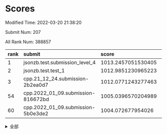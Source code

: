 # Scores

Modified Time: 2022-03-20 21:38:20

Submit Num: 207

All Rank Num: 388857

| rank |               submit               |       score        |       sigma        | pk_num |
| :--- | :--------------------------------- | :----------------- | :----------------- | :----- |
| 1    | jsonzb.test.submission_level_4     | 1013.2457051530405 | 0.7924577129059517 | 7516   |
| 2    | jsonzb.test.test_1                 | 1012.9851230965223 | 0.8247440702742763 | 7518   |
| 3    | cpp.21_12_24.submission-2b2ea0d7   | 1012.0771243277463 | 0.7786648031093761 | 7518   |
| 54   | cpp.2022_01_09.submission-816672bd | 1005.0396570204989 | 0.7275835233959556 | 7514   |
| 60   | cpp.2022_01_09.submission-5b0e3de2 | 1004.072677954026  | 0.7077735259537434 | 7516   |


<details>
<summary>全部</summary>

| rank |                 submit                 |       score        |       sigma        | pk_num |
| :--- | :------------------------------------- | :----------------- | :----------------- | :----- |
| 1    | jsonzb.test.submission_level_4         | 1013.2457051530405 | 0.7924577129059517 | 7516   |
| 2    | jsonzb.test.test_1                     | 1012.9851230965223 | 0.8247440702742763 | 7518   |
| 3    | cpp.21_12_24.submission-2b2ea0d7       | 1012.0771243277463 | 0.7786648031093761 | 7518   |
| 4    | gobigger.level_3.submission_level_3_2  | 1011.560304957853  | 0.7680003835423459 | 7512   |
| 5    | gobigger.level_3.submission_level_3_45 | 1011.5070960809118 | 0.7563475592571678 | 7512   |
| 6    | gobigger.level_3.submission_level_3_18 | 1011.3145550465274 | 0.7843938105378478 | 7513   |
| 7    | gobigger.level_3.submission_level_3_1  | 1011.2075882024491 | 0.761067652474045  | 7513   |
| 8    | gobigger.level_3.submission_level_3_12 | 1011.0156784284505 | 0.7491890257544699 | 7514   |
| 9    | gobigger.level_3.submission_level_3_40 | 1011.0129447770884 | 0.7662881697427704 | 7519   |
| 10   | gobigger.level_3.submission_level_3_33 | 1010.9291724790925 | 0.7661992547893133 | 7514   |
| 11   | gobigger.level_3.submission_level_3_44 | 1010.9080051646267 | 0.7682147294424343 | 7514   |
| 12   | gobigger.level_3.submission_level_3_20 | 1010.8985688599479 | 0.7698053616883739 | 7509   |
| 13   | gobigger.level_3.submission_level_3_10 | 1010.8856955431927 | 0.7879975956940147 | 7517   |
| 14   | gobigger.level_3.submission_level_3_37 | 1010.883786388633  | 0.7684620880513865 | 7515   |
| 15   | gobigger.level_3.submission_level_3_36 | 1010.778546381822  | 0.7903053969690861 | 7513   |
| 16   | gobigger.level_3.submission_level_3_13 | 1010.726414591596  | 0.7842277344096823 | 7512   |
| 17   | gobigger.level_3.submission_level_3_6  | 1010.6795023962169 | 0.7677508586200519 | 7513   |
| 18   | gobigger.level_3.submission_level_3_35 | 1010.6727102271872 | 0.7448019926757964 | 7516   |
| 19   | gobigger.level_3.submission_level_3_0  | 1010.5588639713243 | 0.7798473693965001 | 7514   |
| 20   | gobigger.level_3.submission_level_3_15 | 1010.5338096196309 | 0.7536615991736428 | 7511   |
| 21   | gobigger.level_3.submission_level_3_24 | 1010.4669471648851 | 0.8008295406080587 | 7517   |
| 22   | gobigger.level_3.submission_level_3_7  | 1010.3872223590577 | 0.7891802627863861 | 7518   |
| 23   | gobigger.level_3.submission_level_3_25 | 1010.31719895144   | 0.7714846185230403 | 7517   |
| 24   | gobigger.level_3.submission_level_3_14 | 1010.2562320468704 | 0.7799858641718717 | 7515   |
| 25   | gobigger.level_3.submission_level_3_3  | 1010.2420380154292 | 0.7585868956812285 | 7522   |
| 26   | gobigger.level_3.submission_level_3_41 | 1010.1795318790137 | 0.741716184521117  | 7515   |
| 27   | gobigger.level_3.submission_level_3_22 | 1010.1655519972005 | 0.7389262848884296 | 7516   |
| 28   | gobigger.level_3.submission_level_3_34 | 1010.1215750907214 | 0.7743428285361176 | 7513   |
| 29   | gobigger.level_3.submission_level_3_4  | 1010.0273654062844 | 0.7556709774886134 | 7513   |
| 30   | gobigger.level_3.submission_level_3_28 | 1009.8721952831768 | 0.7689125899066068 | 7512   |
| 31   | gobigger.level_3.submission_level_3_43 | 1009.8715183203376 | 0.7636431851530355 | 7512   |
| 32   | gobigger.level_3.submission_level_3_23 | 1009.8367120524931 | 0.7548010502165108 | 7514   |
| 33   | gobigger.level_3.submission_level_3_42 | 1009.806226670505  | 0.7582821319434884 | 7512   |
| 34   | gobigger.level_3.submission_level_3_49 | 1009.7447686304251 | 0.7545138113364027 | 7509   |
| 35   | gobigger.level_3.submission_level_3_9  | 1009.7261646848367 | 0.7741190399926878 | 7511   |
| 36   | gobigger.level_3.submission_level_3_5  | 1009.6709164554954 | 0.7874651174264733 | 7513   |
| 37   | gobigger.level_3.submission_level_3_21 | 1009.5696852147622 | 0.7512753321211524 | 7519   |
| 38   | gobigger.level_3.submission_level_3_47 | 1009.5415083796968 | 0.7466123724884579 | 7514   |
| 39   | gobigger.level_3.submission_level_3_31 | 1009.5118220749736 | 0.7655631668435932 | 7515   |
| 40   | gobigger.level_3.submission_level_3_29 | 1009.4759709191131 | 0.7640564235518958 | 7513   |
| 41   | gobigger.level_3.submission_level_3_26 | 1009.3533426320749 | 0.7458878682229506 | 7515   |
| 42   | gobigger.level_3.submission_level_3_39 | 1009.3023021472475 | 0.76109509206691   | 7510   |
| 43   | gobigger.level_3.submission_level_3_19 | 1009.2941293152705 | 0.7454021958539342 | 7512   |
| 44   | gobigger.level_3.submission_level_3_27 | 1009.2611838693722 | 0.746750070009094  | 7513   |
| 45   | gobigger.level_3.submission_level_3_30 | 1009.1318896193055 | 0.7433529113173568 | 7515   |
| 46   | gobigger.level_3.submission_level_3_11 | 1009.0485917678732 | 0.7496855211277399 | 7515   |
| 47   | gobigger.level_3.submission_level_3_16 | 1009.0258560771541 | 0.7533806699308151 | 7516   |
| 48   | gobigger.level_3.submission_level_3_46 | 1008.9887706433475 | 0.7342821737013042 | 7515   |
| 49   | gobigger.level_3.submission_level_3_17 | 1008.6642849020826 | 0.7302497656342053 | 7515   |
| 50   | gobigger.level_3.submission_level_3_38 | 1008.5447374884558 | 0.7504795509707474 | 7515   |
| 51   | gobigger.level_3.submission_level_3_8  | 1008.4617729274712 | 0.7477627504865032 | 7510   |
| 52   | gobigger.level_3.submission_level_3_32 | 1008.3990444259305 | 0.7471769858173236 | 7518   |
| 53   | gobigger.level_3.submission_level_3_48 | 1007.7633292278045 | 0.733332850310272  | 7515   |
| 54   | cpp.2022_01_09.submission-816672bd     | 1005.0396570204989 | 0.7275835233959556 | 7514   |
| 55   | gobigger.level_1.submission_level_1_8  | 1004.8697672390836 | 0.7210895990382715 | 7513   |
| 56   | gobigger.level_1.submission_level_1_19 | 1004.8583332444102 | 0.7181028910328229 | 7514   |
| 57   | gobigger.level_1.submission_level_1_45 | 1004.309031497454  | 0.7241808746416285 | 7510   |
| 58   | gobigger.level_1.submission_level_1_40 | 1004.2739896465077 | 0.7056387444250495 | 7516   |
| 59   | gobigger.level_1.submission_level_1_15 | 1004.2542084819573 | 0.7142786853033574 | 7513   |
| 60   | cpp.2022_01_09.submission-5b0e3de2     | 1004.072677954026  | 0.7077735259537434 | 7516   |
| 61   | gobigger.level_1.submission_level_1_22 | 1004.064644014037  | 0.7133020485606031 | 7512   |
| 62   | gobigger.level_1.submission_level_1_5  | 1003.9358938362814 | 0.7215075012511226 | 7518   |
| 63   | gobigger.level_1.submission_level_1_46 | 1003.8952305588753 | 0.7164155944547008 | 7515   |
| 64   | gobigger.level_1.submission_level_1_23 | 1003.8092791216437 | 0.7172401315140571 | 7510   |
| 65   | gobigger.level_1.submission_level_1_17 | 1003.7155059049513 | 0.7246311200757308 | 7513   |
| 66   | gobigger.level_1.submission_level_1_37 | 1003.6716232233304 | 0.7200027273395117 | 7514   |
| 67   | gobigger.level_1.submission_level_1_0  | 1003.646937340301  | 0.7105320397186013 | 7514   |
| 68   | gobigger.level_1.submission_level_1_11 | 1003.5944818326458 | 0.7286016925948997 | 7517   |
| 69   | gobigger.level_1.submission_level_1_12 | 1003.5548152525566 | 0.710933278925621  | 7515   |
| 70   | gobigger.level_1.submission_level_1_35 | 1003.4549893230085 | 0.7110476587413028 | 7517   |
| 71   | gobigger.level_1.submission_level_1_18 | 1003.4508339405987 | 0.7214700066738061 | 7515   |
| 72   | gobigger.level_1.submission_level_1_6  | 1003.4081593512792 | 0.7140049455083067 | 7517   |
| 73   | gobigger.level_1.submission_level_1_42 | 1003.3997428089974 | 0.725251628076665  | 7511   |
| 74   | gobigger.level_1.submission_level_1_48 | 1003.3676549554307 | 0.7132648164292199 | 7508   |
| 75   | gobigger.level_1.submission_level_1_31 | 1003.3623825437106 | 0.728158276424     | 7514   |
| 76   | gobigger.level_1.submission_level_1_1  | 1003.2593284933629 | 0.7155339465371606 | 7514   |
| 77   | gobigger.level_1.submission_level_1_32 | 1003.231843663714  | 0.7242304134312427 | 7514   |
| 78   | gobigger.level_1.submission_level_1_28 | 1003.2031885547808 | 0.7213760908589171 | 7516   |
| 79   | gobigger.level_1.submission_level_1_25 | 1003.2023569669557 | 0.7084517393429927 | 7514   |
| 80   | gobigger.level_1.submission_level_1_27 | 1003.1467264323663 | 0.720645657684107  | 7515   |
| 81   | gobigger.level_1.submission_level_1_3  | 1003.1290748920677 | 0.7203300812035051 | 7515   |
| 82   | gobigger.level_1.submission_level_1_43 | 1003.1283758492319 | 0.7180938322798928 | 7509   |
| 83   | gobigger.level_1.submission_level_1_36 | 1003.1255454327901 | 0.7121047998622511 | 7517   |
| 84   | gobigger.level_1.submission_level_1_20 | 1003.112931347984  | 0.7088625020813707 | 7513   |
| 85   | gobigger.level_1.submission_level_1_41 | 1003.0788205035939 | 0.7199299356929424 | 7516   |
| 86   | gobigger.level_1.submission_level_1_34 | 1003.0646237922298 | 0.7230247050345225 | 7507   |
| 87   | gobigger.level_1.submission_level_1_13 | 1003.0541579802897 | 0.7242063966233149 | 7510   |
| 88   | gobigger.level_1.submission_level_1_2  | 1003.0488111167713 | 0.7145577953392406 | 7513   |
| 89   | gobigger.level_1.submission_level_1_39 | 1003.0102535545645 | 0.7180819423634267 | 7514   |
| 90   | gobigger.level_1.submission_level_1_26 | 1003.0014780345386 | 0.7148960600807953 | 7509   |
| 91   | gobigger.level_1.submission_level_1_14 | 1002.9959602266572 | 0.7117058415434538 | 7518   |
| 92   | gobigger.level_1.submission_level_1_21 | 1002.9670347925205 | 0.7224337266541347 | 7515   |
| 93   | gobigger.level_1.submission_level_1_38 | 1002.9631534556247 | 0.7198821701403699 | 7509   |
| 94   | gobigger.level_1.submission_level_1_4  | 1002.9014852696135 | 0.7209915485124733 | 7511   |
| 95   | gobigger.level_1.submission_level_1_44 | 1002.8874574881519 | 0.7179533071956    | 7504   |
| 96   | gobigger.level_1.submission_level_1_16 | 1002.6244294369718 | 0.7062936062537631 | 7512   |
| 97   | gobigger.level_1.submission_level_1_9  | 1002.5234048061385 | 0.7274221006216434 | 7517   |
| 98   | gobigger.level_1.submission_level_1_30 | 1002.5109347689665 | 0.7223350318894141 | 7512   |
| 99   | gobigger.level_1.submission_level_1_47 | 1002.4256483978402 | 0.7120618679343206 | 7517   |
| 100  | gobigger.level_1.submission_level_1_29 | 1002.2823204858395 | 0.7149606692174998 | 7511   |
| 101  | gobigger.level_1.submission_level_1_49 | 1002.2208852268946 | 0.7104663850935806 | 7518   |
| 102  | gobigger.level_1.submission_level_1_10 | 1002.2198168049109 | 0.7160473214148979 | 7509   |
| 103  | gobigger.level_1.submission_level_1_33 | 1002.1737049535067 | 0.7162027669930887 | 7513   |
| 104  | gobigger.level_1.submission_level_1_7  | 1002.1357577233262 | 0.7147124195003135 | 7516   |
| 105  | gobigger.level_1.submission_level_1_24 | 1002.1295340580573 | 0.712573445900885  | 7511   |
| 106  | gobigger.random.submission_random_30   | 997.4739694218335  | 0.6946670433309766 | 7513   |
| 107  | gobigger.random.submission_random_19   | 997.0159697732904  | 0.7172086972707463 | 7514   |
| 108  | gobigger.random.submission_random_32   | 996.9551059518113  | 0.6981641720139351 | 7516   |
| 109  | gobigger.random.submission_random_49   | 996.7894465825796  | 0.7147357820442007 | 7515   |
| 110  | gobigger.random.submission_random_28   | 996.7791824907509  | 0.7068278542120813 | 7517   |
| 111  | gobigger.random.submission_random_1    | 996.7676535100157  | 0.7073965530862915 | 7517   |
| 112  | gobigger.random.submission_random_46   | 996.7606165147881  | 0.705260789746862  | 7515   |
| 113  | gobigger.random.submission_random_33   | 996.7570952332245  | 0.7056481445767818 | 7516   |
| 114  | gobigger.random.submission_random_21   | 996.5539841815373  | 0.7158398362886159 | 7513   |
| 115  | gobigger.random.submission_random_36   | 996.553367033613   | 0.6966760735898273 | 7513   |
| 116  | gobigger.random.submission_random_10   | 996.5459114085678  | 0.715979009794606  | 7516   |
| 117  | gobigger.random.submission_random_4    | 996.5158537419425  | 0.713164538887397  | 7516   |
| 118  | gobigger.random.submission_random_17   | 996.4930985424182  | 0.7026434505317183 | 7515   |
| 119  | gobigger.random.submission_random_22   | 996.478704409751   | 0.7099648468781173 | 7515   |
| 120  | gobigger.random.submission_random_18   | 996.3402120302678  | 0.716141186697015  | 7516   |
| 121  | gobigger.random.submission_random_42   | 996.3002871319146  | 0.7126048844720773 | 7513   |
| 122  | gobigger.random.submission_random_3    | 996.2490518292847  | 0.7061569047273245 | 7514   |
| 123  | gobigger.random.submission_random_45   | 996.2466241727324  | 0.7127926544178629 | 7515   |
| 124  | gobigger.random.submission_random_48   | 996.1946727383831  | 0.7035206963600278 | 7518   |
| 125  | gobigger.random.submission_random_9    | 996.1404317943078  | 0.7146699401125375 | 7518   |
| 126  | gobigger.random.submission_random_37   | 996.0991939215787  | 0.7059558428715027 | 7517   |
| 127  | gobigger.random.submission_random_12   | 996.0815259464955  | 0.7156258726715287 | 7514   |
| 128  | gobigger.random.submission_random_14   | 996.0667841423168  | 0.7143199993936667 | 7513   |
| 129  | gobigger.random.submission_random_39   | 996.0564253950002  | 0.7179520019441135 | 7514   |
| 130  | gobigger.random.submission_random_41   | 996.0090749440635  | 0.7057594029930535 | 7513   |
| 131  | gobigger.random.submission_random_27   | 995.9886737062727  | 0.708014179034161  | 7510   |
| 132  | gobigger.random.submission_random_31   | 995.9822913589052  | 0.7039460154793875 | 7514   |
| 133  | gobigger.random.submission_random_2    | 995.9095334910764  | 0.7182038268988462 | 7513   |
| 134  | gobigger.random.submission_random_13   | 995.8835973948796  | 0.7014926026561437 | 7514   |
| 135  | gobigger.random.submission_random_8    | 995.8772789057514  | 0.7127227054418558 | 7515   |
| 136  | gobigger.random.submission_random_25   | 995.8708735463791  | 0.7140144066528448 | 7510   |
| 137  | gobigger.random.submission_random_26   | 995.8515595185933  | 0.7105135797284026 | 7511   |
| 138  | gobigger.random.submission_random_44   | 995.8419340047811  | 0.6998450374522966 | 7514   |
| 139  | gobigger.random.submission_random_5    | 995.8058804759312  | 0.7138604256501492 | 7516   |
| 140  | gobigger.random.submission_random_16   | 995.7911152143573  | 0.7091800022564968 | 7517   |
| 141  | gobigger.random.submission_random_29   | 995.7593830960882  | 0.719682279962738  | 7515   |
| 142  | gobigger.random.submission_random_11   | 995.7320579868953  | 0.7158476987491629 | 7518   |
| 143  | gobigger.random.submission_random_6    | 995.6834158222797  | 0.7099036969523224 | 7507   |
| 144  | gobigger.random.submission_random_38   | 995.6717762143815  | 0.6993972734923368 | 7510   |
| 145  | gobigger.random.submission_random_43   | 995.6047131748746  | 0.700576729305656  | 7517   |
| 146  | gobigger.random.submission_random_20   | 995.5541428128021  | 0.7069698705890541 | 7517   |
| 147  | gobigger.random.submission_random_23   | 995.5209238759247  | 0.7171766497264328 | 7515   |
| 148  | gobigger.random.submission_random_34   | 995.4961160260899  | 0.7129846263829899 | 7512   |
| 149  | gobigger.random.submission_random_7    | 995.3012825993708  | 0.7094379792771011 | 7516   |
| 150  | gobigger.random.submission_random_0    | 995.2729291080163  | 0.7134429141360893 | 7515   |
| 151  | gobigger.random.submission_random_47   | 995.2176577015563  | 0.7190621973526719 | 7521   |
| 152  | gobigger.random.submission_random_40   | 994.969792909689   | 0.699495627888761  | 7516   |
| 153  | gobigger.random.submission_random_35   | 994.9096512775427  | 0.7256874180805128 | 7514   |
| 154  | gobigger.random.submission_random_15   | 994.8280259422576  | 0.7184884513586574 | 7511   |
| 155  | gobigger.random.submission_random_24   | 994.7104990560098  | 0.7152432756033247 | 7512   |
| 156  | gobigger.level_2.submission_level_2_30 | 994.5155184636097  | 0.7265664293277112 | 7514   |
| 157  | gobigger.level_2.submission_level_2_26 | 994.1449165923339  | 0.7340740217956089 | 7512   |
| 158  | gobigger.level_2.submission_level_2_28 | 993.9084842150844  | 0.7583984034005539 | 7517   |
| 159  | gobigger.level_2.submission_level_2_37 | 993.7387361074531  | 0.7366608202574341 | 7512   |
| 160  | gobigger.level_2.submission_level_2_11 | 993.6819934273881  | 0.7525446926803693 | 7509   |
| 161  | gobigger.level_2.submission_level_2_1  | 993.4077877543147  | 0.736506424039247  | 7514   |
| 162  | gobigger.level_2.submission_level_2_27 | 993.2612494454402  | 0.7176147218620167 | 7514   |
| 163  | gobigger.level_2.submission_level_2_10 | 993.1866660635561  | 0.7380235396801325 | 7515   |
| 164  | gobigger.level_2.submission_level_2_22 | 993.1415830406598  | 0.7299072101626867 | 7511   |
| 165  | gobigger.level_2.submission_level_2_19 | 993.1084370160102  | 0.756710494496323  | 7518   |
| 166  | gobigger.level_2.submission_level_2_44 | 993.0908067884573  | 0.739374524426117  | 7518   |
| 167  | gobigger.level_2.submission_level_2_16 | 993.0413110493369  | 0.7417660236378194 | 7518   |
| 168  | gobigger.level_2.submission_level_2_39 | 992.8577183640006  | 0.7462853019092223 | 7514   |
| 169  | gobigger.level_2.submission_level_2_41 | 992.8541623228863  | 0.7440868456228173 | 7510   |
| 170  | gobigger.level_2.submission_level_2_5  | 992.8345025690253  | 0.7216237810644374 | 7514   |
| 171  | gobigger.level_2.submission_level_2_32 | 992.7529817770857  | 0.7336818689648491 | 7513   |
| 172  | gobigger.level_2.submission_level_2_17 | 992.6140190684549  | 0.7514987773634181 | 7515   |
| 173  | gobigger.level_2.submission_level_2_38 | 992.5334419317779  | 0.7413617569247485 | 7516   |
| 174  | gobigger.level_2.submission_level_2_20 | 992.5256954773307  | 0.7345272275073584 | 7514   |
| 175  | gobigger.level_2.submission_level_2_13 | 992.4586049344139  | 0.7508467990651264 | 7512   |
| 176  | gobigger.level_2.submission_level_2_31 | 992.3785981483823  | 0.7526473851030998 | 7518   |
| 177  | gobigger.level_2.submission_level_2_46 | 992.2987668023452  | 0.7462620972834904 | 7510   |
| 178  | gobigger.level_2.submission_level_2_35 | 992.2967278258446  | 0.7548074158764594 | 7516   |
| 179  | gobigger.level_2.submission_level_2_3  | 992.2333781427963  | 0.737239938292577  | 7517   |
| 180  | gobigger.level_2.submission_level_2_14 | 992.1709091231892  | 0.7476566297828056 | 7521   |
| 181  | gobigger.level_2.submission_level_2_42 | 992.0440616769146  | 0.7283859108539289 | 7514   |
| 182  | gobigger.level_2.submission_level_2_2  | 991.9812243284773  | 0.7276262197776904 | 7516   |
| 183  | gobigger.level_2.submission_level_2_45 | 991.9156204554708  | 0.7402672735855784 | 7511   |
| 184  | gobigger.level_2.submission_level_2_23 | 991.8391212052062  | 0.7472260666130714 | 7513   |
| 185  | gobigger.level_2.submission_level_2_4  | 991.7414683411879  | 0.7648378512184265 | 7519   |
| 186  | gobigger.level_2.submission_level_2_29 | 991.7065541530011  | 0.7405398833255518 | 7515   |
| 187  | gobigger.level_2.submission_level_2_40 | 991.6656003707919  | 0.742883282096918  | 7519   |
| 188  | gobigger.level_2.submission_level_2_6  | 991.6640304717895  | 0.7697712458779857 | 7513   |
| 189  | gobigger.level_2.submission_level_2_47 | 991.6557324675863  | 0.7345221343534883 | 7512   |
| 190  | gobigger.level_2.submission_level_2_18 | 991.625728774391   | 0.7350992891079733 | 7519   |
| 191  | gobigger.level_2.submission_level_2_7  | 991.600735458172   | 0.7407318030643893 | 7515   |
| 192  | gobigger.level_2.submission_level_2_49 | 991.5550252079744  | 0.7451634558477381 | 7515   |
| 193  | gobigger.level_2.submission_level_2_25 | 991.5409616570033  | 0.7551147031544451 | 7515   |
| 194  | gobigger.level_2.submission_level_2_43 | 991.5063259586773  | 0.7600308991379755 | 7514   |
| 195  | gobigger.level_2.submission_level_2_21 | 991.4515503646459  | 0.7410269517214799 | 7509   |
| 196  | gobigger.level_2.submission_level_2_48 | 991.1976968701163  | 0.7768972785202926 | 7517   |
| 197  | gobigger.level_2.submission_level_2_15 | 991.1661660385523  | 0.755062104419571  | 7523   |
| 198  | gobigger.level_2.submission_level_2_24 | 990.9846601213974  | 0.758265036353931  | 7507   |
| 199  | gobigger.level_2.submission_level_2_33 | 990.6767825619249  | 0.7736012192825351 | 7513   |
| 200  | gobigger.level_2.submission_level_2_0  | 990.6286297115545  | 0.7484138454659978 | 7514   |
| 201  | gobigger.level_2.submission_level_2_12 | 990.5508257781644  | 0.7875239019562544 | 7515   |
| 202  | gobigger.level_2.submission_level_2_9  | 990.513249634491   | 0.7658239389658806 | 7512   |
| 203  | gobigger.level_2.submission_level_2_34 | 990.4787002818186  | 0.7643822063949889 | 7516   |
| 204  | gobigger.level_2.submission_level_2_8  | 990.3904107118416  | 0.7834928789080529 | 7511   |
| 205  | gobigger.level_2.submission_level_2_36 | 990.3382339019935  | 0.7627846740432104 | 7514   |
| 206  | gobigger.none.submission_none_0        | 975.7916739698716  | 1.4990891562135358 | 7514   |
| 207  | gobigger.none.submission_none_1        | 974.0680867815116  | 1.7426160167492986 | 7516   |

</details>